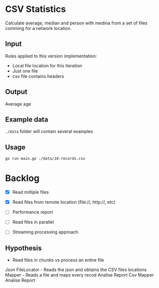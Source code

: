 # CSV Statistics

Calculate average, median and person with medina from a set of files comming for a network location.

## Input

Rules applied to this version implementation:

- Local file location for this iteration
- Just one file
- csv file contains headers

## Output

Average age

## Example data

`./data` folder will contain several examples

## Usage

`go run main.go ./data/10-records.csv`

# Backlog

- [x] Read miltiple files
- [x] Read files from remote location (file://, http://, etc)
- [ ] Performance report
- [ ] Read files in parallel
- [ ] Streaming processing approach


## Hypothesis

- Read files in chunks vs process an entire file


Json
    FileLocator - Reads the json and obtains the CSV files locations
    Mapper - Reads a file and maps every recod
    Analise
    Report
Csv
    Mapper
    Analise
    Report
